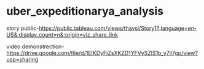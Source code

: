 # uber_expeditionarya_analysis


story public-https://public.tableau.com/views/thavsi/Story1?:language=en-US&:display_count=n&:origin=viz_share_link


video demonstrection-https://drive.google.com/file/d/1EIKDyFjZsXKZD1YFVySZlS1b_y7ll7gp/view?usp=sharing
